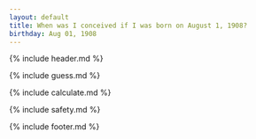 ```yaml
---
layout: default
title: When was I conceived if I was born on August 1, 1908?
birthday: Aug 01, 1908
---
```


{% include header.md %}

{% include guess.md %}

{% include calculate.md %}

{% include safety.md %}

{% include footer.md %}



